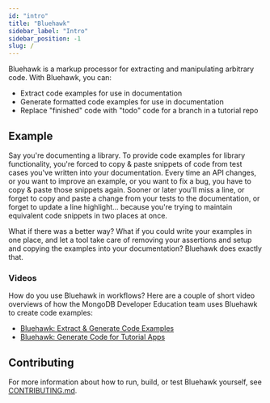 ```yaml
---
id: "intro"
title: "Bluehawk"
sidebar_label: "Intro"
sidebar_position: -1
slug: /
---
```


Bluehawk is a markup processor for extracting and manipulating arbitrary code.
With Bluehawk, you can:

- Extract code examples for use in documentation
- Generate formatted code examples for use in documentation
- Replace "finished" code with "todo" code for a branch in a tutorial repo

## Example

Say you're documenting a library. To provide code examples for library functionality,
you're forced to copy & paste snippets of code from test cases you've written into
your documentation. Every time an API changes, or you want to improve an example, or
you want to fix a bug, you have to copy & paste those snippets again. Sooner or later
you'll miss a line, or forget to copy and paste a change from your tests to the
documentation, or forget to update a line highlight... because you're trying to
maintain equivalent code snippets in two places at once.

What if there was a better way? What if you could write your examples in one place,
and let a tool take care of removing your assertions and setup and copying the
examples into your documentation? Bluehawk does exactly that.

### Videos

How do you use Bluehawk in workflows? Here are a couple of short video
overviews of how the MongoDB Developer Education team uses Bluehawk to create
code examples:

- [Bluehawk: Extract & Generate Code Examples](https://youtu.be/4G2n3Ps7qUY)
- [Bluehawk: Generate Code for Tutorial Apps](https://youtu.be/DyF4tOxS0zU)

## Contributing

For more information about how to run, build, or test Bluehawk yourself, see [CONTRIBUTING.md](https://github.com/mongodb-university/Bluehawk/blob/main/CONTRIBUTING.md).
